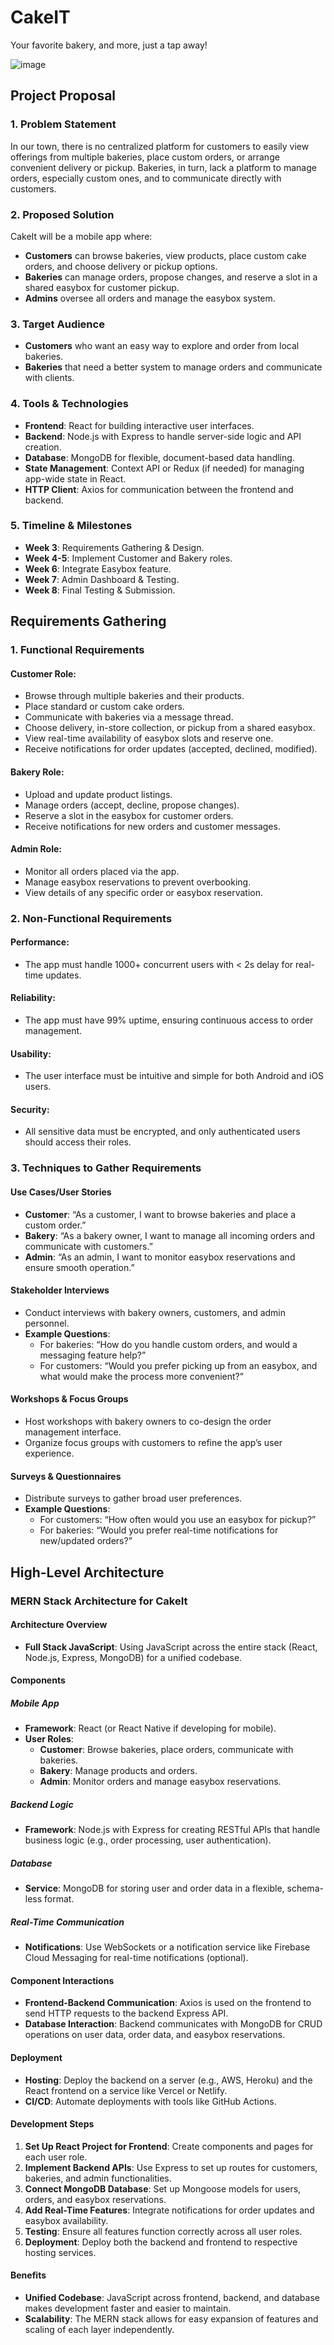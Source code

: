 # CakeIT
Your favorite bakery, and more, just a tap away!

![image](https://github.com/user-attachments/assets/b9c52f98-b5eb-471e-a5ce-310456237b65)

## Project Proposal

### 1. Problem Statement
In our town, there is no centralized platform for customers to easily view offerings from multiple bakeries, place custom orders, or arrange convenient delivery or pickup. Bakeries, in turn, lack a platform to manage orders, especially custom ones, and to communicate directly with customers.

### 2. Proposed Solution
CakeIt will be a mobile app where:
- **Customers** can browse bakeries, view products, place custom cake orders, and choose delivery or pickup options.
- **Bakeries** can manage orders, propose changes, and reserve a slot in a shared easybox for customer pickup.
- **Admins** oversee all orders and manage the easybox system.

### 3. Target Audience
- **Customers** who want an easy way to explore and order from local bakeries.
- **Bakeries** that need a better system to manage orders and communicate with clients.

### 4. Tools & Technologies

- **Frontend**: React for building interactive user interfaces.
- **Backend**: Node.js with Express to handle server-side logic and API creation.
- **Database**: MongoDB for flexible, document-based data handling.
- **State Management**: Context API or Redux (if needed) for managing app-wide state in React.
- **HTTP Client**: Axios for communication between the frontend and backend.

### 5. Timeline & Milestones
- **Week 3**: Requirements Gathering & Design.
- **Week 4-5**: Implement Customer and Bakery roles.
- **Week 6**: Integrate Easybox feature.
- **Week 7**: Admin Dashboard & Testing.
- **Week 8**: Final Testing & Submission.

## Requirements Gathering

### 1. Functional Requirements

#### Customer Role:
- Browse through multiple bakeries and their products.
- Place standard or custom cake orders.
- Communicate with bakeries via a message thread.
- Choose delivery, in-store collection, or pickup from a shared easybox.
- View real-time availability of easybox slots and reserve one.
- Receive notifications for order updates (accepted, declined, modified).

#### Bakery Role:
- Upload and update product listings.
- Manage orders (accept, decline, propose changes).
- Reserve a slot in the easybox for customer orders.
- Receive notifications for new orders and customer messages.

#### Admin Role:
- Monitor all orders placed via the app.
- Manage easybox reservations to prevent overbooking.
- View details of any specific order or easybox reservation.

### 2. Non-Functional Requirements

#### Performance:
- The app must handle 1000+ concurrent users with < 2s delay for real-time updates.

#### Reliability:
- The app must have 99% uptime, ensuring continuous access to order management.

#### Usability:
- The user interface must be intuitive and simple for both Android and iOS users.

#### Security:
- All sensitive data must be encrypted, and only authenticated users should access their roles.

### 3. Techniques to Gather Requirements

#### Use Cases/User Stories
- **Customer**: “As a customer, I want to browse bakeries and place a custom order.”
- **Bakery**: “As a bakery owner, I want to manage all incoming orders and communicate with customers.”
- **Admin**: “As an admin, I want to monitor easybox reservations and ensure smooth operation.”

#### Stakeholder Interviews
- Conduct interviews with bakery owners, customers, and admin personnel.
- **Example Questions**:
  - For bakeries: “How do you handle custom orders, and would a messaging feature help?”
  - For customers: “Would you prefer picking up from an easybox, and what would make the process more convenient?”

#### Workshops & Focus Groups
- Host workshops with bakery owners to co-design the order management interface.
- Organize focus groups with customers to refine the app’s user experience.

#### Surveys & Questionnaires
- Distribute surveys to gather broad user preferences.
- **Example Questions**:
  - For customers: “How often would you use an easybox for pickup?”
  - For bakeries: “Would you prefer real-time notifications for new/updated orders?”

## High-Level Architecture
### MERN Stack Architecture for CakeIt

#### Architecture Overview
- **Full Stack JavaScript**: Using JavaScript across the entire stack (React, Node.js, Express, MongoDB) for a unified codebase.

#### Components

##### Mobile App
- **Framework**: React (or React Native if developing for mobile).
- **User Roles**:
  - **Customer**: Browse bakeries, place orders, communicate with bakeries.
  - **Bakery**: Manage products and orders.
  - **Admin**: Monitor orders and manage easybox reservations.

##### Backend Logic
- **Framework**: Node.js with Express for creating RESTful APIs that handle business logic (e.g., order processing, user authentication).
  
##### Database
- **Service**: MongoDB for storing user and order data in a flexible, schema-less format.

##### Real-Time Communication
- **Notifications**: Use WebSockets or a notification service like Firebase Cloud Messaging for real-time notifications (optional).

#### Component Interactions
- **Frontend-Backend Communication**: Axios is used on the frontend to send HTTP requests to the backend Express API.
- **Database Interaction**: Backend communicates with MongoDB for CRUD operations on user data, order data, and easybox reservations.

#### Deployment
- **Hosting**: Deploy the backend on a server (e.g., AWS, Heroku) and the React frontend on a service like Vercel or Netlify.
- **CI/CD**: Automate deployments with tools like GitHub Actions.

#### Development Steps
1. **Set Up React Project for Frontend**: Create components and pages for each user role.
2. **Implement Backend APIs**: Use Express to set up routes for customers, bakeries, and admin functionalities.
3. **Connect MongoDB Database**: Set up Mongoose models for users, orders, and easybox reservations.
4. **Add Real-Time Features**: Integrate notifications for order updates and easybox availability.
5. **Testing**: Ensure all features function correctly across all user roles.
6. **Deployment**: Deploy both the backend and frontend to respective hosting services.

#### Benefits
- **Unified Codebase**: JavaScript across frontend, backend, and database makes development faster and easier to maintain.
- **Scalability**: The MERN stack allows for easy expansion of features and scaling of each layer independently.